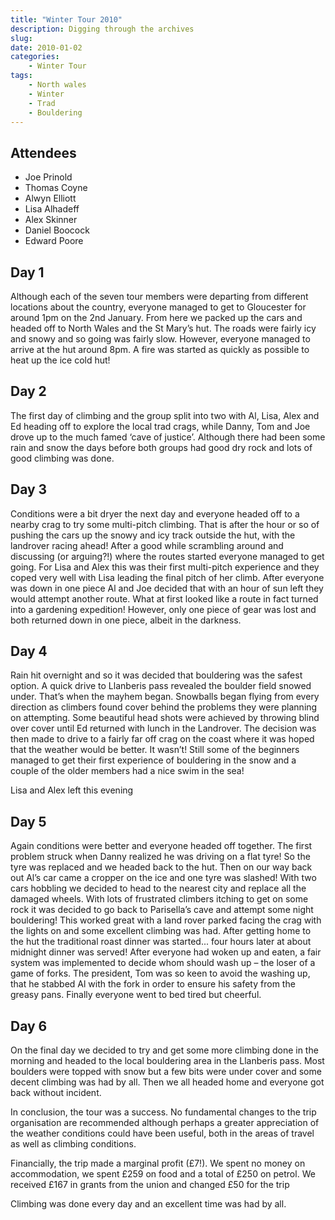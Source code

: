 ```yaml
---
title: "Winter Tour 2010"
description: Digging through the archives
slug: 
date: 2010-01-02
categories:
    - Winter Tour
tags:
    - North wales
    - Winter
    - Trad
    - Bouldering
---
```



## Attendees


- Joe Prinold
- Thomas Coyne
- Alwyn Elliott
- Lisa Alhadeff
- Alex Skinner
- Daniel Boocock
- Edward Poore

## Day 1

Although each of the seven tour members were departing from different locations about the
country, everyone managed to get to Gloucester for around 1pm on the 2nd January. From here we
packed up the cars and headed off to North Wales and the St Mary’s hut. The roads were fairly icy
and snowy and so going was fairly slow. However, everyone managed to arrive at the hut around
8pm. A fire was started as quickly as possible to heat up the ice cold hut!

## Day 2

The first day of climbing and the group split into two with Al, Lisa, Alex and Ed heading off to explore
the local trad crags, while Danny, Tom and Joe drove up to the much famed ‘cave of justice’.
Although there had been some rain and snow the days before both groups had good dry rock and
lots of good climbing was done.

## Day 3

Conditions were a bit dryer the next day and everyone headed off to a nearby crag to try some
multi-pitch climbing. That is after the hour or so of pushing the cars up the snowy and icy track
outside the hut, with the landrover racing ahead! After a good while scrambling around and
discussing (or arguing?!) where the routes started everyone managed to get going. For Lisa and Alex
this was their first multi-pitch experience and they coped very well with Lisa leading the final pitch of
her climb. After everyone was down in one piece Al and Joe decided that with an hour of sun left they would attempt another route. What at first looked like a route in fact turned into a gardening
expedition! However, only one piece of gear was lost and both returned down in one piece, albeit in
the darkness.

## Day 4

Rain hit overnight and so it was decided that bouldering was the safest option. A quick drive to
Llanberis pass revealed the boulder field snowed under. That’s when the mayhem began. Snowballs
began flying from every direction as climbers found cover behind the problems they were planning
on attempting. Some beautiful head shots were achieved by throwing blind over cover until Ed
returned with lunch in the Landrover. The decision was then made to drive to a fairly far off crag on
the coast where it was hoped that the weather would be better. It wasn’t! Still some of the
beginners managed to get their first experience of bouldering in the snow and a couple of the older
members had a nice swim in the sea!

Lisa and Alex left this evening

## Day 5

Again conditions were better and everyone headed off together. The first problem struck when
Danny realized he was driving on a flat tyre! So the tyre was replaced and we headed back to the
hut. Then on our way back out Al’s car came a cropper on the ice and one tyre was slashed! With
two cars hobbling we decided to head to the nearest city and replace all the damaged wheels. With
lots of frustrated climbers itching to get on some rock it was decided to go back to Parisella’s cave
and attempt some night bouldering! This worked great with a land rover parked facing the crag with
the lights on and some excellent climbing was had. After getting home to the hut the traditional
roast dinner was started... four hours later at about midnight dinner was served! After everyone had
woken up and eaten, a fair system was implemented to decide whom should wash up – the loser of
a game of forks. The president, Tom was so keen to avoid the washing up, that he stabbed Al with
the fork in order to ensure his safety from the greasy pans. Finally everyone went to bed tired but
cheerful.

## Day 6

On the final day we decided to try and get some more climbing done in the morning and headed to
the local bouldering area in the Llanberis pass. Most boulders were topped with snow but a few bits
were under cover and some decent climbing was had by all. Then we all headed home and everyone
got back without incident.


In conclusion, the tour was a success. No fundamental changes to the trip organisation are
recommended although perhaps a greater appreciation of the weather conditions could have been
useful, both in the areas of travel as well as climbing conditions.

Financially, the trip made a marginal profit (£7!). We spent no money on accommodation, we spent
£259 on food and a total of £250 on petrol. We received £167 in grants from the union and changed
£50 for the trip

Climbing was done every day and an excellent time was had by all.


